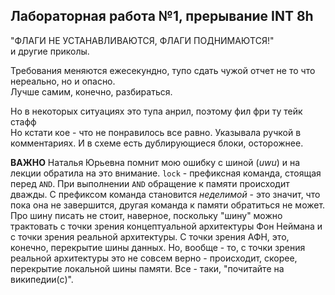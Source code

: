 ## Лабораторная работа №1, прерывание INT 8h

"ФЛАГИ НЕ УСТАНАВЛИВАЮТСЯ, ФЛАГИ ПОДНИМАЮТСЯ!"  
и другие приколы.

Требования меняются ежесекундно, тупо сдать чужой отчет не то что нереально, но и опасно.  
Лучше самим, конечно, разбираться.

Но в некоторых ситуациях это тупа анрил, поэтому фил фри ту тейк стафф  
Но кстати кое - что не понравилось все равно. Указывала ручкой в комментариях. 
И в схеме есть дублирующиеся блоки, осторожнее.

**ВАЖНО**
Наталья Юрьевна помнит мою ошибку с шиной (_uwu_) и на лекции обратила на это внимание.
```lock``` - префиксная команда, стоящая перед ```AND```. При выполнении ```AND``` обращение к памяти происходит дважды. С префиксом команда становится _неделимой_ - это значит, что пока она не завершится, другая команда к памяти обратиться не может. 
Про шину писать не стоит, наверное, поскольку "шину" можно трактовать с точки зрения концептуальной архитектуры Фон Неймана и с точки зрения реальной архитектуры. С точки зрения АФН, это, конечно, перекрытие шины данных. Но, вообще - то, с точки зрения реальной архитектуры это не совсем верно - происходит, скорее, перекрытие локальной шины памяти. Все - таки, "почитайте на википедии(с)".
